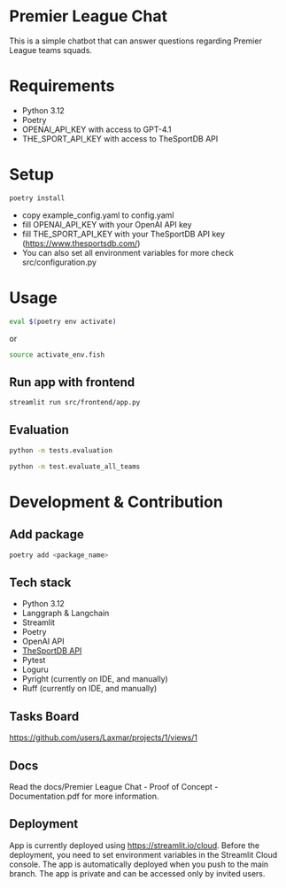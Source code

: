 # Premier League Chat

This is a simple chatbot that can answer questions regarding Premier League teams squads.

# Requirements

- Python 3.12
- Poetry
- OPENAI_API_KEY with access to GPT-4.1
- THE_SPORT_API_KEY with access to TheSportDB API

# Setup

```bash
poetry install
```
- copy example_config.yaml to config.yaml
- fill OPENAI_API_KEY with your OpenAI API key
- fill THE_SPORT_API_KEY with your TheSportDB API key (https://www.thesportsdb.com/)
- You can also set all environment variables for more check src/configuration.py 

# Usage

```bash
eval $(poetry env activate)
```
or 
```bash
source activate_env.fish
```

## Run app with frontend

```bash
streamlit run src/frontend/app.py
```

## Evaluation

```bash
python -m tests.evaluation
```

```bash
python -m test.evaluate_all_teams
```


# Development & Contribution

## Add package
```bash
poetry add <package_name>
```

## Tech stack

- Python 3.12
- Langgraph & Langchain
- Streamlit
- Poetry
- OpenAI API
- [TheSportDB API](https://www.thesportsdb.com/)
- Pytest
- Loguru
- Pyright (currently on IDE, and manually)
- Ruff (currently on IDE, and manually)


## Tasks Board

https://github.com/users/Laxmar/projects/1/views/1

## Docs 

Read the docs/Premier League Chat - Proof of Concept - Documentation.pdf for more information.

## Deployment

App is currently deployed using https://streamlit.io/cloud. Before the deployment, you need to set environment variables in the Streamlit Cloud console. The app is automatically deployed when you push to the main branch.
The app is private and can be accessed only by invited users. 